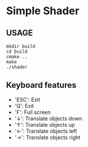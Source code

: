 # Simple Shader

## USAGE

```shell
mkdir build
cd build
cmake ..
make
./shader
```

## Keyboard features

- 'ESC': Exit
- 'Q': Exit
- 'F': Full screen
- '↓': Translate objects down
- '↑': Translate objects up
- '←': Translate objects left
- '→': Translate objects right
